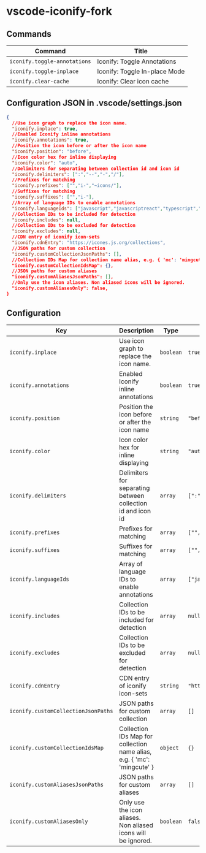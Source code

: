 # vscode-iconify-fork

## Commands

| Command                      | Title                         |
| ---------------------------- | ----------------------------- |
| `iconify.toggle-annotations` | Iconify: Toggle Annotations   |
| `iconify.toggle-inplace`     | Iconify: Toggle In-place Mode |
| `iconify.clear-cache`        | Iconify: Clear icon cache     |

## Configuration JSON in .vscode/settings.json

```json
{
  //Use icon graph to replace the icon name.
  "iconify.inplace": true,
  //Enabled Iconify inline annotations
  "iconify.annotations": true,
  //Position the icon before or after the icon name
  "iconify.position": "before",
  //Icon color hex for inline displaying
  "iconify.color": "auto",
  //Delimiters for separating between collection id and icon id
  "iconify.delimiters": [":","--","-","/"],
  //Prefixes for matching
  "iconify.prefixes": ["","i-","~icons/"],
  //Suffixes for matching
  "iconify.suffixes": ["","i-"],
  //Array of language IDs to enable annotations
  "iconify.languageIds": ["javascript","javascriptreact","typescript","typescriptreact","vue","svelte","html","pug","json","yaml"],
  //Collection IDs to be included for detection
  "iconify.includes": null,
  //Collection IDs to be excluded for detection
  "iconify.excludes": null,
  //CDN entry of iconify icon-sets
  "iconify.cdnEntry": "https://icones.js.org/collections",
  //JSON paths for custom collection
  "iconify.customCollectionJsonPaths": [],
  //Collection IDs Map for collection name alias, e.g. { 'mc': 'mingcute' }
  "iconify.customCollectionIdsMap": {},
  //JSON paths for custom aliases
  "iconify.customAliasesJsonPaths": [],
  //Only use the icon aliases. Non aliased icons will be ignored.
  "iconify.customAliasesOnly": false,
}
```

## Configuration

| Key                                 | Description                                                             | Type      | Default                                                                                                     |
| ----------------------------------- | ----------------------------------------------------------------------- | --------- | ----------------------------------------------------------------------------------------------------------- |
| `iconify.inplace`                   | Use icon graph to replace the icon name.                                | `boolean` | `true`                                                                                                      |
| `iconify.annotations`               | Enabled Iconify inline annotations                                      | `boolean` | `true`                                                                                                      |
| `iconify.position`                  | Position the icon before or after the icon name                         | `string`  | `"before"`                                                                                                  |
| `iconify.color`                     | Icon color hex for inline displaying                                    | `string`  | `"auto"`                                                                                                    |
| `iconify.delimiters`                | Delimiters for separating between collection id and icon id             | `array`   | `[":","--","-","/"]`                                                                                        |
| `iconify.prefixes`                  | Prefixes for matching                                                   | `array`   | `["","i-","~icons/"]`                                                                                       |
| `iconify.suffixes`                  | Suffixes for matching                                                   | `array`   | `["","i-"]`                                                                                                 |
| `iconify.languageIds`               | Array of language IDs to enable annotations                             | `array`   | `["javascript","javascriptreact","typescript","typescriptreact","vue","svelte","html","pug","json","yaml"]` |
| `iconify.includes`                  | Collection IDs to be included for detection                             | `array`   | `null`                                                                                                      |
| `iconify.excludes`                  | Collection IDs to be excluded for detection                             | `array`   | `null`                                                                                                      |
| `iconify.cdnEntry`                  | CDN entry of iconify icon-sets                                          | `string`  | `"https://icones.js.org/collections"`                                                                       |
| `iconify.customCollectionJsonPaths` | JSON paths for custom collection                                        | `array`   | `[]`                                                                                                        |
| `iconify.customCollectionIdsMap`    | Collection IDs Map for collection name alias, e.g. { 'mc': 'mingcute' } | `object`  | `{}`                                                                                                        |
| `iconify.customAliasesJsonPaths`    | JSON paths for custom aliases                                           | `array`   | `[]`                                                                                                        |
| `iconify.customAliasesOnly`         | Only use the icon aliases. Non aliased icons will be ignored.           | `boolean` | `false`                                                                                                     |